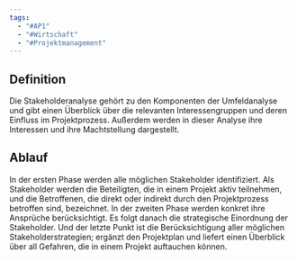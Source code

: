 ```yaml
---
tags:
  - "#AP1"
  - "#Wirtschaft"
  - "#Projektmanagement"
---
```

## Definition
Die Stakeholderanalyse gehört zu den Komponenten der Umfeldanalyse und gibt einen Überblick über die relevanten Interessengruppen und deren Einfluss im Projektprozess. Außerdem werden in dieser Analyse ihre Interessen und ihre Machtstellung dargestellt.

## Ablauf
In der ersten Phase werden alle möglichen Stakeholder identifiziert. Als Stakeholder werden die Beteiligten, die in einem Projekt aktiv teilnehmen, und die Betroffenen, die direkt oder indirekt durch den Projektprozess betroffen sind, bezeichnet. In der zweiten Phase werden konkret ihre Ansprüche berücksichtigt. Es folgt danach die strategische Einordnung der Stakeholder. Und der letzte Punkt ist die Berücksichtigung aller möglichen Stakeholderstrategien; ergänzt den Projektplan und liefert einen Überblick über all Gefahren, die in einem Projekt auftauchen können.